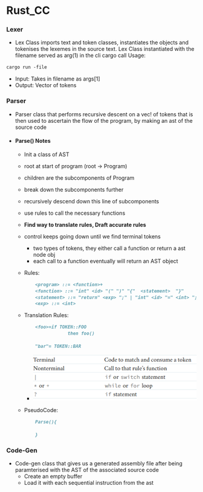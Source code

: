 # Rust_CC

### Lexer

- Lex Class imports text and token classes, instantiates the objects and
tokenises the lexemes in the source text. Lex Class instantiated with the filename served as arg(1) in the cli cargo call
Usage:

```markdown
cargo run -file 
```

- Input: Takes in filename as args[1]
- Output: Vector of tokens

### Parser

- Parser class that performs recursive descent on a vec! of tokens that is then used to ascertain the flow of the program, by making an ast of the source code 
- #### Parse() Notes 
    - Init a class of AST 
    - root at start of program (root -> Program)
    - children are the subcomponents of Program
    - break down the subcomponents further
    - recursively descend down this line of subcomponents
    - use rules to call the necessary functions
    - **Find way to translate rules, Draft accurate rules**
    - control keeps going down until we find terminal tokens
        - two types of tokens, they either call a function or return a ast node obj
        - each call to a function eventually will return an AST object 
    - Rules:
        ```markdown
            <program> ::= <function>+
            <function> ::= "int" <id> "(" ")" "{"  <statement>  "}" 
            <statement> ::= "return" <exp> ";" | "int" <id> "=" <int> ";"
            <exp> ::= <int>
        ```
    - Translation Rules: 
        ```markdown
            <foo>=if TOKEN::FOO 
                        then foo()
                
            "bar"= TOKEN::BAR 
        ```
        - ![alt text](image.png)

    - PseudoCode: 
        ```markdown
            Parse(){

            }
        ```


### Code-Gen
- Code-gen class that gives us a generated assembly file after being paramterised with the AST of the associated source code
    - Create an empty buffer
    - Load it with each sequential instruction from the ast 
